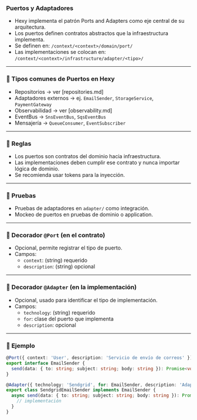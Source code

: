 ### Puertos y Adaptadores

- Hexy implementa el patrón Ports and Adapters como eje central de su arquitectura.
- Los puertos definen contratos abstractos que la infraestructura implementa.
- Se definen en: `/context/<context>/domain/port/`
- Las implementaciones se colocan en: `/context/<context>/infrastructure/adapter/<tipo>/`

---

### 🧭 Tipos comunes de Puertos en Hexy

- Repositorios → ver [repositories.md]
- Adaptadores externos → ej. `EmailSender`, `StorageService`, `PaymentGateway`
- Observabilidad → ver [observability.md]
- EventBus -> `SnsEventBus`, `SqsEventBus`
- Mensajería → `QueueConsumer`, `EventSubscriber`

---

### 🧱 Reglas

- Los puertos son contratos del dominio hacia infraestructura.
- Las implementaciones deben cumplir ese contrato y nunca importar lógica de dominio.
- Se recomienda usar tokens para la inyección.

---

### 🧪 Pruebas

- Pruebas de adaptadores en `adapter/` como integración.
- Mockeo de puertos en pruebas de dominio o application.

---

### 🧩 Decorador `@Port` (en el contrato)

- Opcional, permite registrar el tipo de puerto.
- Campos:
  - `context`: (string) requerido
  - `description`: (string) opcional

---

### 🧩 Decorador `@Adapter` (en la implementación)

- Opcional, usado para identificar el tipo de implementación.
- Campos:
  - `technology`: (string) requerido
  - `for`: clase del puerto que implementa
  - `description`: opcional

---

### 🧩 Ejemplo
```ts
@Port({ context: 'User', description: 'Servicio de envío de correos' })
export interface EmailSender {
  send(data: { to: string; subject: string; body: string }): Promise<void>
}
```

```ts
@Adapter({ technology: 'Sendgrid', for: EmailSender, description: 'Adaptador vía Sendgrid' })
export class SendgridEmailSender implements EmailSender {
  async send(data: { to: string; subject: string; body: string }): Promise<void> {
    // implementación
  }
}
```
